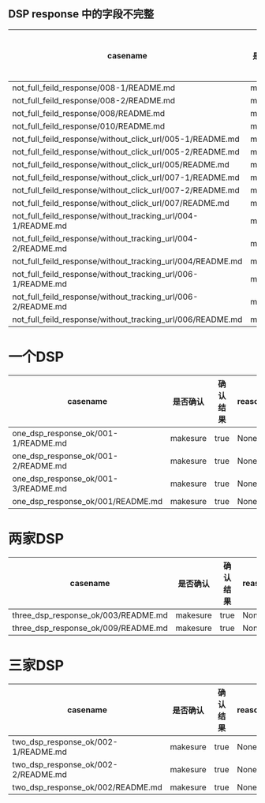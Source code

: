 ##  DSP response 中的字段不完整

|casename         |   是否确认       |   确认结果       |reason        |
|-----------------|------------------|------------------|--------------|
|not_full_feild_response/008-1/README.md|makesure|true|None|
|not_full_feild_response/008-2/README.md|makesure|true|None|
|not_full_feild_response/008/README.md|makesure|true|None|
|not_full_feild_response/010/README.md|makesure|true|None|
|not_full_feild_response/without_click_url/005-1/README.md|makesure|true|None|
|not_full_feild_response/without_click_url/005-2/README.md|makesure|true|None|
|not_full_feild_response/without_click_url/005/README.md|makesure|true|None|
|not_full_feild_response/without_click_url/007-1/README.md|makesure|true|None|
|not_full_feild_response/without_click_url/007-2/README.md|makesure|true|None |
|not_full_feild_response/without_click_url/007/README.md|makesure|true|None|
|not_full_feild_response/without_tracking_url/004-1/README.md|makesure|true|None|
|not_full_feild_response/without_tracking_url/004-2/README.md|makesure|true|None|
|not_full_feild_response/without_tracking_url/004/README.md|makesure|true|None|
|not_full_feild_response/without_tracking_url/006-1/README.md|makesure|true|None|
|not_full_feild_response/without_tracking_url/006-2/README.md|makesure|true|None|
|not_full_feild_response/without_tracking_url/006/README.md|makesure|true|None|

# 一个DSP

|casename         |   是否确认       |   确认结果       |reason        |
|-----------------|------------------|------------------|--------------|
|one_dsp_response_ok/001-1/README.md|makesure|true|None|
|one_dsp_response_ok/001-2/README.md|makesure|true|None|
|one_dsp_response_ok/001-3/README.md|makesure|true|None|
|one_dsp_response_ok/001/README.md|makesure|true|None|

# 两家DSP

|casename         |   是否确认       |   确认结果       |reason        |
|-----------------|------------------|------------------|--------------|
|three_dsp_response_ok/003/README.md|makesure|true|None|
|three_dsp_response_ok/009/README.md|makesure|true|None|

# 三家DSP

|casename         |   是否确认       |   确认结果       |reason        |
|-----------------|------------------|------------------|--------------|
|two_dsp_response_ok/002-1/README.md|makesure|true|None|
|two_dsp_response_ok/002-2/README.md|makesure|true|None|
|two_dsp_response_ok/002/README.md  |makesure|true|None|
